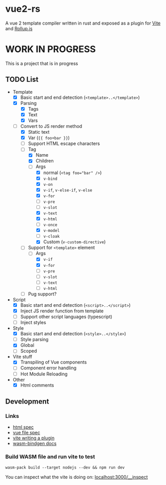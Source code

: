 # vue2-rs

A vue 2 template compiler written in rust and exposed as a plugin for
[Vite](https://vitejs.dev) and [Rollup.js](https://rollupjs.org/guide/en/)

# WORK IN PROGRESS

This is a project that is in progress

## TODO List

- Template
  - [x] Basic start and end detection (`<template>..</template>`)
  - [x] Parsing
    - [x] Tags
    - [x] Text
    - [x] Vars
  - [ ] Convert to JS render method
    - [x] Static text
    - [x] Var (`{{ foo+bar }}`)
    - [ ] Support HTML escape characters
    - [ ] Tag
      - [x] Name
      - [x] Children
      - [ ] Args
        - [x] normal (`<tag foo="bar" />`)
        - [x] `v-bind`
        - [x] `v-on`
        - [x] `v-if`, `v-else-if`, `v-else`
        - [x] `v-for`
        - [ ] `v-pre`
        - [ ] `v-slot`
        - [x] `v-text`
        - [x] `v-html`
        - [ ] `v-once`
        - [x] `v-model`
        - [ ] `v-cloak`
        - [x] Custom (`v-custom-directive`)
    - [ ] Support for `<template>` element
      - [ ] Args
        - [x] `v-if`
        - [x] `v-for`
        - [ ] `v-pre`
        - [ ] `v-slot`
        - [ ] `v-text`
        - [ ] `v-html`
    - [ ] Pug support?
- Script
  - [x] Basic start and end detection (`<script>..</script>`)
  - [x] Inject JS render function from template
  - [ ] Support other script languages (typescript)
  - [ ] Inject styles
- Style
  - [x] Basic start and end detection (`<style>..</style>`)
  - [ ] Style parsing
  - [x] Global
  - [ ] Scoped
- Vite stuff
  - [x] Transpiling of Vue components
  - [ ] Component error handling
  - [ ] Hot Module Reloading
- Other
  - [x] Html comments

## Development

### Links

- [html spec](https://html.spec.whatwg.org/multipage/syntax.html)
- [vue file spec](https://vue-loader.vuejs.org/spec.html#intro)
- [vite writing a plugin](https://vitejs.dev/guide/api-plugin.html)
- [wasm-bindgen docs](https://rustwasm.github.io/docs/wasm-bindgen/examples/web-audio.html)

### Build WASM file and run vite to test

```
wasm-pack build --target nodejs --dev && npm run dev
```

You can inspect what the vite is doing on:
[localhost:3000/\_\_inspect](http://localhost:3000/__inspect)
